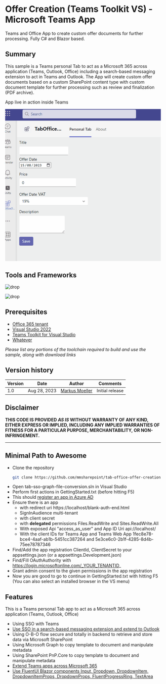 # Offer Creation (Teams Toolkit VS) - Microsoft Teams App

Teams and Office App to create custom offer documents for further processing. Fully C# and Blazor based.

## Summary

This sample is a Teams personal Tab to act as a Microsoft 365 across application (Teams, Outlook, Office) including a search-based messaging extension to act in Teams and Outlook. The App will create custom offer documents based on a custom SharePoint content type with custom document template for further processing such as review and finalization (PDF archive).

App live in action inside Teams

![App live in action inside Teams](assets/01OfferCreationInAction.gif)

## Tools and Frameworks

![drop](https://img.shields.io/badge/Teams&nbsp;Toolkit&nbsp;for&nbsp;VS&nbsp;Code-17.7-green.svg)


![drop](https://img.shields.io/badge/Visual&nbsp;Studiot&nbsp;2022&nbsp;Community&nbsp;Edition-17.7-green.svg)


## Prerequisites

* [Office 365 tenant](https://dev.office.com/sharepoint/docs/spfx/set-up-your-development-environment)
* [Visual Studio 2022](https://visualstudio.microsoft.com/vs/community/)
* [Teams Toolkit for Visual Studio](https://learn.microsoft.com/microsoftteams/platform/toolkit/install-teams-toolkit?tabs=vscode)
* [Whatever](#)

_Please list any portions of the toolchain required to build and use the sample, along with download links_

## Version history

Version|Date|Author|Comments
-------|----|----|--------
1.0|Aug 28, 2023|[Markus Moeller](https://twitter.com/moeller2_0)|Initial release

## Disclaimer

**THIS CODE IS PROVIDED *AS IS* WITHOUT WARRANTY OF ANY KIND, EITHER EXPRESS OR IMPLIED, INCLUDING ANY IMPLIED WARRANTIES OF FITNESS FOR A PARTICULAR PURPOSE, MERCHANTABILITY, OR NON-INFRINGEMENT.**

---

## Minimal Path to Awesome

- Clone the repository
    ```bash
    git clone https://github.com/mmsharepoint/tab-office-offer-creation-csharp.git
- Open tab-sso-graph-file-conversion.sln in Visual Studio
- Perform first actions in GettingStarted.txt (before hitting F5)
- This should [register an app in Azure AD](https://learn.microsoft.com/en-us/microsoftteams/platform/toolkit/add-single-sign-on?pivots=visual-studio&WT.mc_id=M365-MVP-5004617#add-sso-to-teams-app-for-visual-studio)
- Ensure there is an app 
  - with redirect uri https://localhost/blank-auth-end.html
  - SignInAudience multi-tenant
  - with client secret
  - with **delegated** permissions Files.ReadWrite and Sites.ReadWrite.All
  - With exposed Api "access_as_user" and App ID Uri api://localhost/<App ID>
  - With the client IDs for Teams App and Teams Web App 1fec8e78-bce4-4aaf-ab1b-5451cc387264 and 5e3ce6c0-2b1f-4285-8d4b-75ee78787346
- Find/Add the app registration ClientId, ClientSecret to your appsettings.json (or a appsettings.Development.json)
- Find/Fill OAuthAuthority with https://login.microsoftonline.com/_YOUR_TENANTID_
- Grant admin consent to the given permissions in the app registration
- Now you are good to go to continue in GettingStarted.txt with hitting F5 (You can also select an installed browser in the VS menu)


## Features

This is a Teams personal Tab app to act as a Microsoft 365 across application (Teams, Outlook, Office)
* Using SSO with Teams 
* [Use SSO in a search-based messaging extension and extend to Outlook](?WT.mc_id=M365-MVP-5004617)
* Using O-B-O flow secure and totally in backend to retrieve and store data via Microsoft SharePoint
* Using Microsoft Graph to copy template to document and manipulate metadata
* Using SharePoint PnP.Core to copy template to document and manipulate metadata
* [Extend Teams apps across Microsoft 365](https://docs.microsoft.com/en-us/microsoftteams/platform/m365-apps/overview?WT.mc_id=M365-MVP-5004617)
* [Use FluentUI Blazor components Input, Dropdown, DropdownItem, DropdownItemProps, DropdownProps, FluentProgressRing, TextArea](https://fluentsite.z22.web.core.windows.net/)

